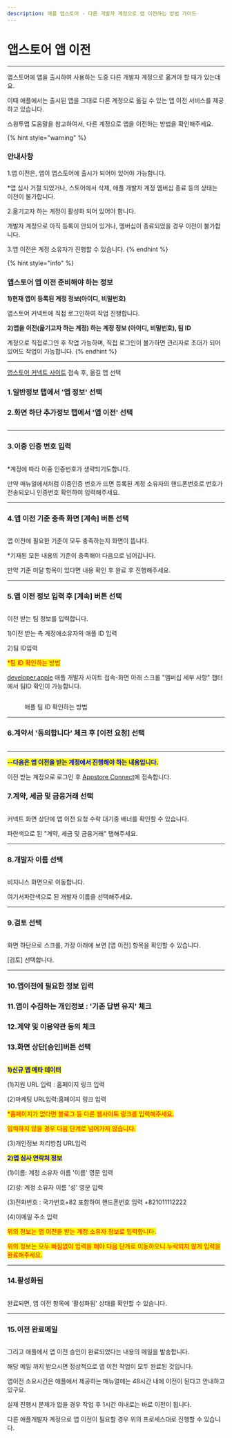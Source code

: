 ```yaml
---
description: 애플 앱스토어 - 다른 개발자 계정으로 앱 이전하는 방법 가이드
---
```


# 앱스토어 앱 이전

***



앱스토어에 앱을 출시하여 사용하는 도중 다른 개발자 계정으로 옮겨야 할 때가 있는데요.

이때 애플에서는 출시된 앱을 그대로 다른 계정으로 옮길 수 있는 앱 이전 서비스를 제공하고 있습니다.

스윙투앱 도움말을 참고하여서, 다른 계정으로 앱을 이전하는 방법을 확인해주세요.&#x20;

{% hint style="warning" %}
### 안내사항

1.앱 이전은, 앱이 앱스토어에 출시가 되어야 있어야 가능합니다.

\*앱 심사 거절 되었거나, 스토어에서 삭제, 애플 개발자 계정 멤버십 종료 등의 상태는 이전이 불가합니다.&#x20;

2.옮기고자 하는 계정이 활성화 되어 있어야 합니다.

개발자 계정으로 아직 등록이 안되어 있거나, 멤버십이 종료되었을 경우 이전이 불가합니다.

3.앱 이전은 계정 소유자가 진행할 수 있습니다.&#x20;
{% endhint %}

{% hint style="info" %}
### 앱스토어 앱 이전 준비해야 하는 정보

**1)현재 앱이 등록된 계정 정보(아이디, 비밀번호)**

앱스토어 커넥트에 직접 로그인하여 작업 진행합니다.&#x20;

**2)앱을 이전(옮기고자 하는 계정) 하는 계정 정보 (아이디, 비밀번호),  팀 ID**

계정으로 직접로그인 후 작업 가능하며, 직접 로그인이 불가하면 관리자로 초대가 되어 있어도 작업이 가능합니다.&#x20;
{% endhint %}



***



[앱스토어 커넥트 사이트](https://appstoreconnect.apple.com/) 접속 후, 옮길 앱 선택

### 1.일반정보 탭에서 '앱 정보' 선택

### 2.화면 하단 추가정보 탭에서 '앱 이전' 선택

<figure><img src="../../.gitbook/assets/a이전1.png" alt=""><figcaption></figcaption></figure>

***

### 3.이중 인증 번호 입력

<figure><img src="../../.gitbook/assets/a이전2.png" alt=""><figcaption></figcaption></figure>

\*계정에 따라 이중 인증번호가 생략되기도합니다.&#x20;

만약 매뉴얼에서처럼 이중인증 번호가 뜨면 등록된 계정 소유자의 핸드폰번호로 번호가 전송되오니 인증번호 확인하여 입력해주세요.&#x20;

***



### 4.앱 이전 기준 충족 화면 \[계속] 버튼 선택

<figure><img src="../../.gitbook/assets/a이전3.png" alt=""><figcaption></figcaption></figure>

앱 이전에 필요한 기준이 모두 충족하는지 화면이 뜹니다.

\*기재된 모든 내용의 기준이 충족해야 다음으로 넘어갑니다.

만약 기준 미달 항목이 있다면 내용 확인 후 완료 후 진행해주세요.

***



### 5.앱 이전 정보 입력 후 \[계속] 버튼 선택

<figure><img src="../../.gitbook/assets/a이전4.png" alt=""><figcaption></figcaption></figure>

이전 받는 팀 정보를 입력합니다.

1\)이전 받는 측 계정애소유자의 애플 ID 입력

2\)팀 ID입력

<mark style="color:red;">\*팀 ID 확인하는 방법</mark>

[developer.apple](https://developer.apple.com/account) 애플 개발자 사이트 접속-화면 아래 스크롤 "멤버십 세부 사항" 챕터에서 팀ID 확인이 가능합니다.&#x20;

<figure><img src="../../.gitbook/assets/팀아이디.PNG" alt=""><figcaption><p>애플 팀 ID 확인하는 방법</p></figcaption></figure>

***



### 6.계약서 '동의합니다' 체크 후 \[이전 요청] 선택

<figure><img src="../../.gitbook/assets/a이전5.png" alt=""><figcaption></figcaption></figure>

***



<mark style="color:blue;">**--다음은 앱 이전을 받는 계정에서 진행해야 하는 내용입니다.**</mark>

이전 받는 계정으로 로그인 후 [Appstore Connect](https://appstoreconnect.apple.com/)에 접속합니다.&#x20;



### 7.계약, 세금 및 금융거래 선택

<figure><img src="../../.gitbook/assets/a이전6.png" alt=""><figcaption></figcaption></figure>

커넥트 화면 상단에 앱 이전 요청 수락 대기중 배너를 확인할 수 있습니다.&#x20;

파란색으로 된 "계약, 세금 및 금융거래" 탭해주세요.&#x20;

***



### 8.개발자 이름 선택

<figure><img src="../../.gitbook/assets/a이전7.png" alt=""><figcaption></figcaption></figure>

비지니스 화면으로 이동합니다.&#x20;

여기서파란색으로 된 개발자 이름을 선택해주세요.&#x20;

***



### 9.검토 선택

<figure><img src="../../.gitbook/assets/a이전8.png" alt=""><figcaption></figcaption></figure>

화면 하단으로 스크롤, 가장 아래에 보면 \[앱 이전] 항목을 확인할 수 있습니다.

\[검토] 선택합니다.

***

### 10.앱이전에 필요한 정보 입력

### 11.앱이 수집하는 개인정보 : '기존 답변 유지' 체크

### 12.계약 및 이용약관 동의 체크

### 13.화면 상단\[승인]버튼 선택

<figure><img src="../../.gitbook/assets/SE-f437f546-9072-41bd-a46b-20c9d3496966.png" alt=""><figcaption></figcaption></figure>

<mark style="color:blue;">**1)신규 앱 메타 데이터**</mark>

(1)지원 URL 입력 : 홈페이지 링크 입력

(2)마케팅 URL입력:홈페이지 링크 입력&#x20;

<mark style="color:red;">\*홈페이지가 없다면 블로그 등 다른 웹사이트 링크를 입력해주세요.</mark>

<mark style="color:red;">입력하지 않을 경우 다음 단계로 넘어가지 않습니다.</mark>&#x20;

(3)개인정보 처리방침 URL입력&#x20;



<mark style="color:blue;">**2)앱 심사 연락처 정보**</mark>

(1)이름: 계정 소유자 이름 '이름' 영문 입력

(2)성: 계정 소유자 이름 '성' 영문 입력

(3)전화번호 : 국가번호+82 포함하여 핸드폰번호 입력 +821011112222

(4)이메일 주소 입력



<mark style="color:red;">위의 정보는 앱 이전을 받는 계정 소유자 정보로 입력합니다.</mark>&#x20;

<mark style="color:red;">위의 정보는 모두 빠짐없이 입력을 해야 다음 단계로 이동하오니 누락되지 않게 입력을 완료해주세요.</mark>&#x20;

***



### 14.활성화됨

<figure><img src="../../.gitbook/assets/a이전10.png" alt=""><figcaption></figcaption></figure>

완료되면, 앱 이전 항목에 '활성화됨' 상태를 확인할 수 있습니다.

***



### 15.이전  완료메일

<figure><img src="../../.gitbook/assets/a이전11.png" alt=""><figcaption></figcaption></figure>

그리고 애플에서 앱 이전 승인이 완료되었다는 내용의 메일을 발송합니다.

해당 메일 까지 받으시면 정상적으로 앱 이전 작업이 모두 완료된 것입니다.&#x20;



앱이전 소요시간은 애플에서 제공하는 매뉴얼에는 48시간 내에 이전이 된다고 안내하고 있구요.

실제 진행시 문제가 없을 경우 작업 후 1시간 이내로는 바로 이전이 됩니다.

다른 애플개발자 계정으로 앱 이전이 필요할 경우 위의 프로세스대로 진행할 수 있습니다.&#x20;



